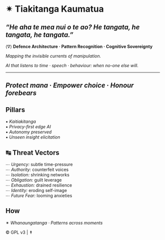 # ✴︎ Tiakitanga Kaumatua  
*“He aha te mea nui o te ao? He tangata, he tangata, he tangata.”*
---
⟨∇⟩ **Defence Architecture · Pattern Recognition · Cognitive Sovereignty**

*Mapping the invisible currents of manipulation.*

*AI that listens to time · speech · behaviour: when no-one else will.*

---
*Protect mana* · *Empower choice* · *Honour forebears*
---

## **Pillars**  
▪︎ *Kaitiakitanga*  
▪︎ *Privacy-first edge AI*  
▪︎ *Autonomy preserved*  
▪︎ *Unseen insight elicitation*

## ↹ **Threat Vectors**  
⋯ *Urgency:* subtle time-pressure  
⋯ *Authority:* counterfeit voices  
⋯ *Isolation:* shrinking networks  
⋯ *Obligation:* guilt leverage  
⋯ *Exhaustion:* drained resilience  
⋯ *Identity:* eroding self-image  
⋯ *Future Fear:* looming anxieties  

## **How**  
✴︎ *Whanaungatanga · Patterns across moments*

© GPL v3 | ↟
